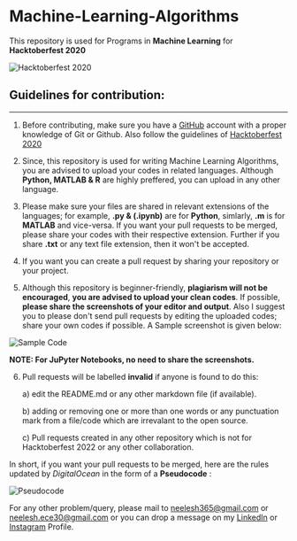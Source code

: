 # Machine-Learning-Algorithms

This repository is used for Programs in **Machine Learning** for **Hacktoberfest 2020**

![Hacktoberfest 2020](https://github.com/biswas-neelesh96/Python-Scripts/blob/master/H20-Images/Screenshot-(886).png)

## Guidelines for contribution:
---

1) Before contributing, make sure you have a [GitHub](https://github.com) account with a proper knowledge of Git or Github. Also follow the guidelines of [Hacktoberfest 2020](https://hacktoberfest.digitalocean.com/faq)

2) Since, this repository is used for writing Machine Learning Algorithms, you are advised to upload your codes in related languages. Although **Python, MATLAB & R** are highly preffered, you can upload in any other language.

3) Please make sure your files are shared in relevant extensions of the languages; for example, **.py & (.ipynb)** are for **Python**, simlarly, **.m** is for **MATLAB** and vice-versa. If you want your pull requests to be merged, please share your codes with their respective extension. Further if you share **.txt** or any text file extension, then it won't be accepted.  

4) If you want you can create a pull request by sharing your repository or your project.

5) Although this repository is beginner-friendly, **plagiarism will not be encouraged**, **you are advised to upload your clean codes**. If possible, **please share the screenshots of your editor and output**.  Also I suggest you to please don't send pull requests by editing the uploaded codes; share your own codes if possible. A Sample screenshot is given below:

![Sample Code](https://github.com/biswas-neelesh96/Python-Scripts/blob/master/H20-Images/Screenshot-(894).png)
 
**NOTE: For JuPyter Notebooks, no need to share the screenshots.** 

6) Pull requests will be labelled **invalid** if anyone is found to do this:

	a) edit the README.md or any other markdown file (if available).
	
	b) adding or removing one or more than one words or any punctuation mark from a file/code which are irrevalant to the open source.
	
	c) Pull requests created in any other repository which is not for Hacktoberfest 2022 or any other collaboration.

 In short, if you want your pull requests to be merged, here are the rules updated by *DigitalOcean* in the form of a **Pseudocode** :
 
 ![Pseudocode](https://github.com/biswas-neelesh96/Python-Scripts/blob/master/H20-Images/Screenshot-(903).png)

For any other problem/query, please mail to [neelesh365@gmail.com](mailto:neelesh365@gmail.com) or [neelesh.ece30@gmail.com](mailto:neelesh.ece30@gmail.com) or you can drop a message on my [LinkedIn](https://www.linkedin.com/in/neelesh-biswas-88a255142/) or [Instagram](https://www.instagram.com/sonai_sunshine96/) Profile.
